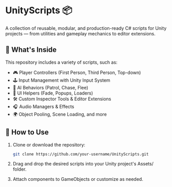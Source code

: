 # UnityScripts 📦

A collection of reusable, modular, and production-ready C# scripts for Unity projects — from utilities and gameplay mechanics to editor extensions.

## 🧩 What's Inside

This repository includes a variety of scripts, such as:

- 🎮 Player Controllers (First Person, Third Person, Top-down)
- 🕹 Input Management with Unity Input System
- 🧠 AI Behaviors (Patrol, Chase, Flee)
- 🎨 UI Helpers (Fade, Popups, Loaders)
- 🛠 Custom Inspector Tools & Editor Extensions
- 🎧 Audio Managers & Effects
- 🌍 Object Pooling, Scene Loading, and more


## 🚀 How to Use

1. Clone or download the repository:
   ```bash
   git clone https://github.com/your-username/UnityScripts.git

2. Drag and drop the desired scripts into your Unity project's Assets/ folder.

3. Attach components to GameObjects or customize as needed.
